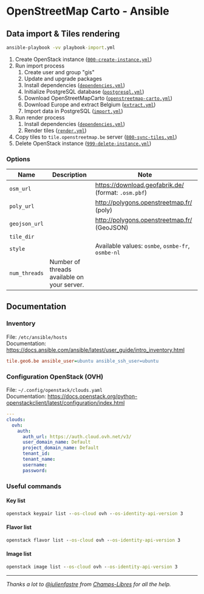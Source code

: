 # OpenStreetMap Carto - Ansible

## Data import & Tiles rendering

```cmd
ansible-playbook -vv playbook-import.yml
```

1. Create OpenStack instance ([`000-create-instance.yml`](./000-create-instance.yml))
1. Run import process
    1. Create user and group "gis"
    1. Update and upgrade packages
    1. Install dependencies ([`dependencies.yml`](./roles/import/tasks/dependencies.yml))
    1. Initialize PostgreSQL database ([`postgresql.yml`](./roles/import/tasks/postgresql.yml))
    1. Download OpenStreetMapCarto ([`openstreetmap-carto.yml`](./roles/import/tasks/process/openstreetmap-carto.yml))
    1. Download Europe and extract Belgium ([`extract.yml`](./roles/import/tasks/process/extract.yml))
    1. Import data in PostgreSQL ([`import.yml`](./roles/import/tasks/process/import.yml))
1. Run render process
    1. Install dependencies ([`dependencies.yml`](./roles/render/tasks/dependencies.yml))
    1. Render tiles ([`render.yml`](./roles/render/tasks/process/render.yml))
1. Copy tiles to `tile.openstreetmap.be` server ([`800-sync-tiles.yml`](./800-sync-tiles.yml))
1. Delete OpenStack instance ([`999-delete-instance.yml`](./999-delete-instance.yml))

### Options

| Name          | Description                                 | Note                                                  |
|---------------|---------------------------------------------|-------------------------------------------------------|
| `osm_url`     |                                             | <https://download.geofabrik.de/> (format: `.osm.pbf`) |
| `poly_url`    |                                             | <http://polygons.openstreetmap.fr/> (poly)            |
| `geojson_url` |                                             | <http://polygons.openstreetmap.fr/> (GeoJSON)         |
| `tile_dir`    |                                             |                                                       |
| `style`       |                                             | Available values: `osmbe`, `osmbe-fr`, `osmbe-nl`     |
| `num_threads` | Number of threads available on your server. |                                                       |

## Documentation

### Inventory

File: `/etc/ansible/hosts`  
Documentation: <https://docs.ansible.com/ansible/latest/user_guide/intro_inventory.html>

```ini
tile.geo6.be ansible_user=ubuntu ansible_ssh_user=ubuntu
```

### Configuration OpenStack (OVH)

File: `~/.config/openstack/clouds.yaml`  
Documentation: <https://docs.openstack.org/python-openstackclient/latest/configuration/index.html>

```yaml
---
clouds:
  ovh:
    auth:
      auth_url: https://auth.cloud.ovh.net/v3/
      user_domain_name: Default
      project_domain_name: Default
      tenant_id:
      tenant_name:
      username:
      password:
```

### Useful commands

#### Key list

```cmd
openstack keypair list --os-cloud ovh --os-identity-api-version 3
```

#### Flavor list

```cmd
openstack flavor list --os-cloud ovh --os-identity-api-version 3
```

#### Image list

```cmd
openstack image list --os-cloud ovh --os-identity-api-version 3
```

---

*Thanks a lot to [@julienfastre](https://github.com/julienfastre) from [Champs-Libres](https://github.com/Champs-Libres) for all the help.*
